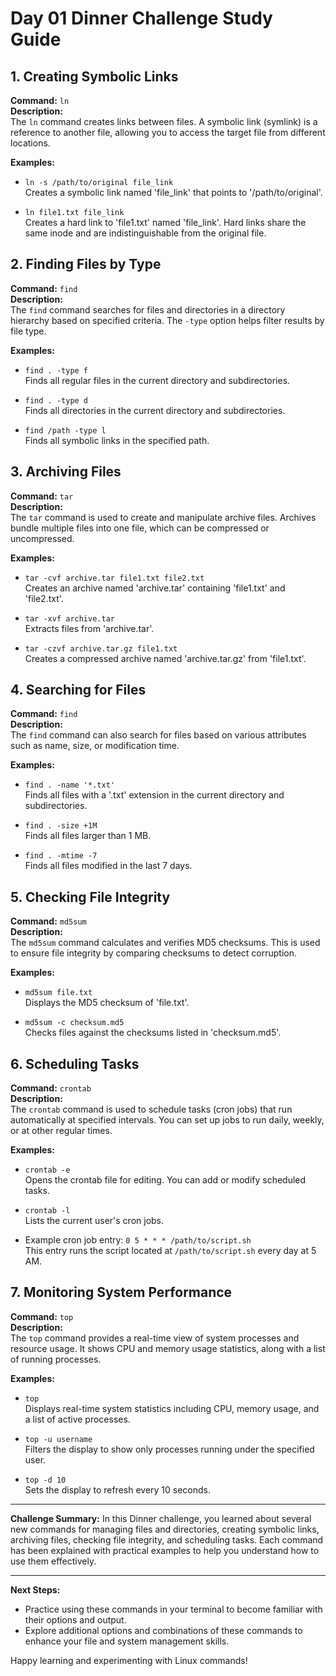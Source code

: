 # Day 01 Dinner Challenge Study Guide

## 1. Creating Symbolic Links

**Command:** `ln`  
**Description:**  
The `ln` command creates links between files. A symbolic link (symlink) is a reference to another file, allowing you to access the target file from different locations.

**Examples:**
- `ln -s /path/to/original file_link`  
  Creates a symbolic link named 'file_link' that points to '/path/to/original'.

- `ln file1.txt file_link`  
  Creates a hard link to 'file1.txt' named 'file_link'. Hard links share the same inode and are indistinguishable from the original file.

## 2. Finding Files by Type

**Command:** `find`  
**Description:**  
The `find` command searches for files and directories in a directory hierarchy based on specified criteria. The `-type` option helps filter results by file type.

**Examples:**
- `find . -type f`  
  Finds all regular files in the current directory and subdirectories.

- `find . -type d`  
  Finds all directories in the current directory and subdirectories.

- `find /path -type l`  
  Finds all symbolic links in the specified path.

## 3. Archiving Files

**Command:** `tar`  
**Description:**  
The `tar` command is used to create and manipulate archive files. Archives bundle multiple files into one file, which can be compressed or uncompressed.

**Examples:**
- `tar -cvf archive.tar file1.txt file2.txt`  
  Creates an archive named 'archive.tar' containing 'file1.txt' and 'file2.txt'.

- `tar -xvf archive.tar`  
  Extracts files from 'archive.tar'.

- `tar -czvf archive.tar.gz file1.txt`  
  Creates a compressed archive named 'archive.tar.gz' from 'file1.txt'.

## 4. Searching for Files

**Command:** `find`  
**Description:**  
The `find` command can also search for files based on various attributes such as name, size, or modification time.

**Examples:**
- `find . -name '*.txt'`  
  Finds all files with a '.txt' extension in the current directory and subdirectories.

- `find . -size +1M`  
  Finds all files larger than 1 MB.

- `find . -mtime -7`  
  Finds all files modified in the last 7 days.

## 5. Checking File Integrity

**Command:** `md5sum`  
**Description:**  
The `md5sum` command calculates and verifies MD5 checksums. This is used to ensure file integrity by comparing checksums to detect corruption.

**Examples:**
- `md5sum file.txt`  
  Displays the MD5 checksum of 'file.txt'.

- `md5sum -c checksum.md5`  
  Checks files against the checksums listed in 'checksum.md5'.

## 6. Scheduling Tasks

**Command:** `crontab`  
**Description:**  
The `crontab` command is used to schedule tasks (cron jobs) that run automatically at specified intervals. You can set up jobs to run daily, weekly, or at other regular times.

**Examples:**
- `crontab -e`  
  Opens the crontab file for editing. You can add or modify scheduled tasks.

- `crontab -l`  
  Lists the current user's cron jobs.

- Example cron job entry: `0 5 * * * /path/to/script.sh`  
  This entry runs the script located at `/path/to/script.sh` every day at 5 AM.

## 7. Monitoring System Performance

**Command:** `top`  
**Description:**  
The `top` command provides a real-time view of system processes and resource usage. It shows CPU and memory usage statistics, along with a list of running processes.

**Examples:**
- `top`  
  Displays real-time system statistics including CPU, memory usage, and a list of active processes.

- `top -u username`  
  Filters the display to show only processes running under the specified user.

- `top -d 10`  
  Sets the display to refresh every 10 seconds.

---

**Challenge Summary:**
In this Dinner challenge, you learned about several new commands for managing files and directories, creating symbolic links, archiving files, checking file integrity, and scheduling tasks. Each command has been explained with practical examples to help you understand how to use them effectively.

---

**Next Steps:**
- Practice using these commands in your terminal to become familiar with their options and output.
- Explore additional options and combinations of these commands to enhance your file and system management skills.

Happy learning and experimenting with Linux commands!


